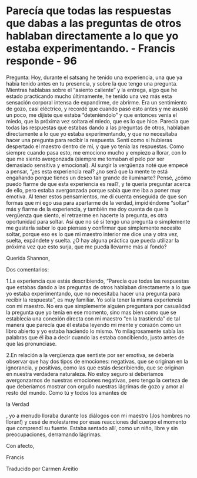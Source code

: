 # Parecía que todas las respuestas que dabas a las preguntas de otros hablaban directamente a lo que yo estaba experimentando. - Francis responde - 96

Pregunta: Hoy, durante el satsang he tenido una experiencia, una que ya había tenido antes en tu presencia, y sobre la que tengo una pregunta. Mientras hablabas sobre el “asiento caliente” y la entrega, algo que he estado practicando mucho últimamente, he tenido una vez más esta sensación corporal intensa de expandirme, de abrirme. Era un sentimiento de gozo, casi eléctrico, y recordé que cuando pasó esto antes y me asustó un poco, me dijiste que estaba “deteniéndolo” y que entonces venía el miedo, que la próxima vez soltara el miedo, que es lo que hice. Parecía que todas las respuestas que estabas dando a las preguntas de otros, hablaban directamente a lo que yo estaba experimentando, y que no necesitaba hacer una pregunta para recibir la respuesta. Sentí como si hubieras despertado el maestro dentro de mí, y que yo tenía las respuestas. Como siempre cuando pasa esto, me emociono mucho y empiezo a llorar, con lo que me siento avergonzada (siempre me tomaban el pelo por ser demasiado sensitiva y emocional). Al surgir la vergüenza noté que empecé a pensar, “¿es esta experiencia real? ¿no será que la mente te está engañando porque tienes un deseo tan grande de iluminarte? Pensé, ¿cómo puedo fiarme de que esta experiencia es real?, y te quería preguntar acerca de ello, pero estaba avergonzada porque sabía que me iba a poner muy emotiva. Al tener estos pensamientos, me di cuenta enseguida de que son formas que mi ego usa para apartarme de la verdad, impidiéndome “soltar” más y fiarme de la experiencia, y también me doy cuenta de que la vergüenza que siento, el retraerme en hacerte la pregunta, es otra oportunidad para soltar. Así que no sé si tengo una pregunta o simplemente me gustaría saber lo que piensas y confirmar que simplemente necesito soltar, porque eso es lo que mi maestro interior me dice una y otra vez, suelta, expándete y suelta. ¿O hay alguna práctica que pueda utilizar la próxima vez que esto surja, que me pueda llevarme más al fondo?

Querida Shannon,

Dos comentarios:

1.La experiencia que estás describiendo, “Parecía que todas las respuestas que estabas dando a las preguntas de otros hablaban directamente a lo que yo estaba experimentando, que no necesitaba hacer una pregunta para recibir la respuesta”, es muy familiar. Yo solía tener la misma experiencia con mi maestro. No era que simplemente alguien preguntara por casualidad la pregunta que yo tenía en ese momento, sino mas bien como que se establecía una conexión directa con mi maestro “en la trastienda” de tal manera que parecía que él estaba leyendo mi mente y corazón como un libro abierto y yo estaba haciendo lo mismo. Yo milagrosamente sabía las palabras que él iba a decir cuando las estaba concibiendo, justo antes de que las pronunciase.

2.En relación a la vergüenza que sentiste por ser emotiva, se debería observar que hay dos tipos de emociones: negativas, que se originan en la ignorancia, y positivas, como las que estás describiendo, que se originan en nuestra verdadera naturaleza. No estoy seguro si deberíamos avergonzarnos de nuestras emociones negativas, pero tengo la certeza de que deberíamos mostrar con orgullo nuestras lágrimas de gozo y amor al resto del mundo. Como tú y todos los amantes de

la Verdad

, yo a menudo lloraba durante los diálogos con mi maestro (¡los hombres no lloran!) y cesé de molestarme por esas reacciones del cuerpo el momento que comprendí su fuente. Estaba sentado allí, como un niño, libre y sin preocupaciones, derramando lágrimas.

Con afecto,

Francis

Traducido por Carmen Areitio

